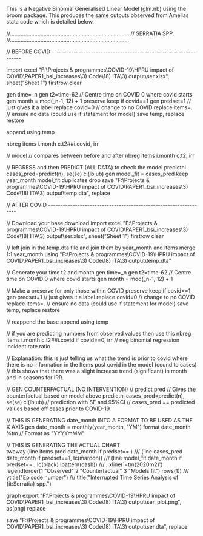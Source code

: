 This is a Negative Binomial Generalised Linear Model (glm.nb) using the broom package. 
This produces the same outputs observed from Amelias stata code which is detailed below.



//..............................................................................
// SERRATIA SPP.
//..............................................................................


// BEFORE COVID -----------------------------------------------------------------

import excel "F:\Projects & programmes\COVID-19\HPRU impact of COVID\PAPER1_bsi_increases\3) Code\18) ITA\3) output\ser.xlsx", sheet("Sheet 1") firstrow clear

gen time=_n
gen t2=time-62 // Centre time on COVID 0 where covid starts
gen month = mod(_n-1, 12) + 1
preserve
keep if covid==1
gen predset=1 // just gives it a label
replace covid=0	// change to no COVID
replace items=.	// ensure no data (could use if statement for model)
save temp, replace
restore

append using temp

nbreg items i.month c.t2##i.covid, irr

// model
// compares between before and after
nbreg items i.month c.t2, irr

// REGRESS and then PREDICT (ALL DATA) to check the model
predictnl cases_pred=predict(n), se(se) ci(lb ub)
gen model_fit = cases_pred
keep year_month model_fit
duplicates drop
save "F:\Projects & programmes\COVID-19\HPRU impact of COVID\PAPER1_bsi_increases\3) Code\18) ITA\3) output\temp.dta", replace


// AFTER COVID -----------------------------------------------------------------

// Download your base download
import excel "F:\Projects & programmes\COVID-19\HPRU impact of COVID\PAPER1_bsi_increases\3) Code\18) ITA\3) output\ser.xlsx", sheet("Sheet 1") firstrow clear

// left join in the temp.dta file and join them by year_month and items
merge 1:1 year_month using "F:\Projects & programmes\COVID-19\HPRU impact of COVID\PAPER1_bsi_increases\3) Code\18) ITA\3) output\temp.dta"

// Generate your time t2 and month
gen time=_n
gen t2=time-62 // Centre time on COVID 0 where covid starts
gen month = mod(_n-1, 12) + 1

// Make a preserve for only those within COVID
preserve
keep if covid==1
gen predset=1 // just gives it a label
replace covid=0	// change to no COVID
replace items=.	// ensure no data (could use if statement for model)
save temp, replace
restore

// reappend the base
append using temp

// if you are predicting numbers from observed values then use this
nbreg items i.month c.t2##i.covid if covid==0, irr // neg binomial regression incident rate ratio

// Explanation: this is just telling us what the trend is prior to covid where there is no information in the Items post covid in the model (cound to cases) 
// this shows that there was a slight increase trend (significant) in month and in seasons for IRR.

// GEN COUNTERFACTUAL (NO INTERVENTION)
// predict pred // Gives the counterfactual based on model above 
predictnl cases_pred=predict(n), se(se) ci(lb ub) // prediction with SE and 95%CI
// cases_pred == predicted values based off cases prior to COVID-19

// THIS IS GENERATING date_month INTO A FORMAT TO BE USED AS THE X AXIS
gen date_month = monthly(year_month, "YM")
format date_month %tm  // Format as "YYYYmMM"

// THIS IS GENERATING THE ACTUAL CHART		 
twoway (line items pred date_month if predset==.) /// 
       (line cases_pred date_month if predset==1, lc(maroon)) /// 
	   (line model_fit date_month if predset==., lc(black) lpattern(dash)) ///
       , xline(`=tm(2020m2)') legend(order(1 "Observed" 2 "Counterfactual" 3 "Models fit") rows(1)) /// 
         ytitle("Episode number") ///
		 title("Interrupted Time Series Analysis of {it:Serratia} spp.")
		 
graph export "F:\Projects & programmes\COVID-19\HPRU impact of COVID\PAPER1_bsi_increases\3) Code\18) ITA\3) output\ser_plot.png", as(png) replace

save "F:\Projects & programmes\COVID-19\HPRU impact of COVID\PAPER1_bsi_increases\3) Code\18) ITA\3) output\ser.dta", replace
